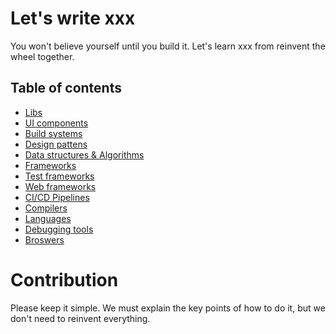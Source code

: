 # Let's write xxx
You won't believe yourself until you build it. Let's learn xxx from reinvent the wheel together.


## Table of contents
- [Libs](/libs)
- [UI components](/ui-components)
- [Build systems](/build-systems)
- [Design pattens](/design-pattens)
- [Data structures & Algorithms](/algorithms)
- [Frameworks](/frameworks)
- [Test frameworks](/test-frameworks)
- [Web frameworks](/web-frameworks)
- [CI/CD Pipelines](/pipelines)
- [Compilers](/compilers)
- [Languages](/languages)
- [Debugging tools](/debuggers)
- [Broswers](/broswers)


# Contribution
Please keep it simple. We must explain the key points of how to do it, but we don't need to reinvent everything.
